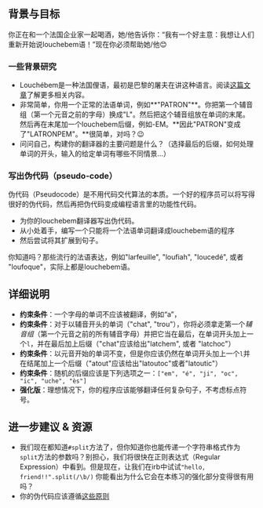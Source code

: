 ## 背景与目标

你正在和一个法国企业家一起喝酒，她/他告诉你：“我有一个好主意：我想让人们重新开始说louchebem语！”现在你必须帮助她/他😊

### 一些背景研究

* Louchébem是一种法国俚语，最初是巴黎的屠夫在讲这种语言。阅读[这篇文章](https://en.wikipedia.org/wiki/Louch%C3%A9bem)了解更多相关内容。
* 非常简单，你用一个正常的法语单词，例如**"PATRON"**。你把第一个辅音组（第一个元音之前的字母）换成"L"。然后把这个辅音组放在单词的末尾。然后再在末尾加一个louchebem后缀，例如-EM。**因此"PATRON"变成了"LATRONPEM"。**很简单，对吗？😉
* 问问自己，构建你的翻译器的主要问题是什么？（选择最后的后缀，如何处理单词的开头，输入的给定单词有哪些不同情景...）

### 写出伪代码（pseudo-code）

伪代码（Pseudocode）是不用代码交代算法的本质。一个好的程序员可以将写得很好的伪代码，然后再把伪代码变成编程语言里的功能性代码。

* 为你的louchebem翻译器写出伪代码。
* 从小处着手，编写一个只能将一个法语单词翻译成louchebem语的程序
* 然后尝试将其扩展到句子。

你知道吗？那些流行的法语表达，例如"larfeuille", "loufiah", "loucedé", 或者 "loufoque"，实际上都是louchebem语。

## 详细说明

- **约束条件**：一个字母的单词不应该被翻译，例如“a”，
- **约束条件**：对于以辅音开头的单词（"chat", "trou"），你将必须拿走第一个*辅音组*（第一个元音之前的所有辅音字母）并把它当在最后，在单词开头加上一个`l`，并在最后加上后缀（"chat"应该给出"latchem", 或者 "latchoc"）
- **约束条件**：以元音开始的单词不变，但是你应该仍然在单词开头加上一个`l`并在结尾加上一个后缀（"atout"应该给出"latoutoc"或者"latoutic"）
- **约束条件**：随机的后缀应该是下列选项之一：`["em", "é", "ji", "oc", "ic", "uche", "ès"]`
- **强化版**：理想情况下，你的程序应该能够翻译任何复杂句子，不考虑标点符号。

## 进一步建议 & 资源

- 我们现在都知道`#split`方法了，但你知道你也能传递一个字符串格式作为`split`方法的参数吗？别担心，我们将很快在正则表达式（Regular Expression）中看到。但是现在，让我们在irb中试试`"hello, friend!!".split(/\b/)` 你能看出为什么它会在本练习的强化部分变得很有用吗？
- 你的伪代码应该遵循[这些原则](http://www.cs.cornell.edu/courses/cs211/2000fa/materials/using_pseudo_code.htm)


